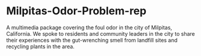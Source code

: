 # Milpitas-Odor-Problem-rep
A multimedia package covering the foul odor in the city of Milpitas, California. We spoke to residents and community leaders in the city to share their experiences with the gut-wrenching smell from landfill sites and recycling plants in the area. 
